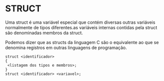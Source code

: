 # STRUCT

Uma struct é uma variável especial que contém diversas outras variáveis normalmente de tipos diferentes.as variáveis internas contidas pela struct são denominadas membros da struct.

Podemos dizer que as structs da linguagem C são o equivalente ao que se denomina registros em outras linguagens de programação.
```
struct <identificador>
{
 <listagem dos tipos e membros>;
}
struct <identificador> <variavel>;
```